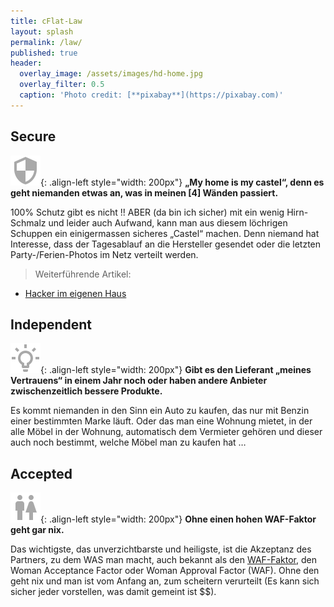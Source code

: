 ```yaml
---
title: cFlat-Law
layout: splash
permalink: /law/
published: true
header:
  overlay_image: /assets/images/hd-home.jpg
  overlay_filter: 0.5
  caption: 'Photo credit: [**pixabay**](https://pixabay.com)'
---
```


## Secure

![security.svg](/assets/images/security.svg){: .align-left style="width: 200px"}
**„My home is my castel“, denn es geht niemanden etwas an, was in meinen [4] Wänden passiert.** 

100% Schutz gibt es nicht !! ABER (da bin ich sicher) mit ein wenig Hirn-Schmalz und leider auch Aufwand, kann man aus diesem löchrigen Schuppen ein einigermassen sicheres „Castel“ machen. Denn niemand hat Interesse, dass der Tagesablauf an die Hersteller gesendet oder die letzten Party-/Ferien-Photos im Netz verteilt werden.

> Weiterführende Artikel:
- [Hacker im eigenen Haus](http://digitalpresent.tagesspiegel.de/hacker-im-eigenen-haus)

## Independent

![lightbulb-on-outline.svg](/assets/images/lightbulb-on-outline.svg){: .align-left style="width: 200px"}
**Gibt es den Lieferant „meines Vertrauens“ in einem Jahr noch oder haben andere Anbieter zwischenzeitlich bessere Produkte.**

Es kommt niemanden in den Sinn ein Auto zu kaufen, das nur mit Benzin einer bestimmten Marke läuft. Oder das man eine Wohnung mietet, in der alle Möbel in der Wohnung, automatisch dem Vermieter gehören und dieser auch noch bestimmt, welche Möbel man zu kaufen hat … 

## Accepted

![human-male-female.svg](/assets/images/human-male-female.svg){: .align-left style="width: 200px"}
**Ohne einen hohen WAF-Faktor geht gar nix.**

Das wichtigste, das unverzichtbarste und heiligste, ist die Akzeptanz des Partners, zu dem WAS man macht, auch bekannt als den [WAF-Faktor](https://de.wikipedia.org/wiki/Woman_acceptance_factor), den Woman Acceptance Factor oder Woman Approval Factor (WAF). Ohne den geht nix und man ist vom Anfang an, zum scheitern verurteilt (Es kann sich sicher jeder vorstellen, was damit gemeint ist $$).
